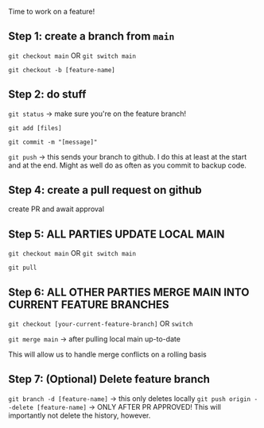 
Time to work on a feature! 

## Step 1: create a branch from `main`

`git checkout main` OR `git switch main`

`git checkout -b [feature-name]`

## Step 2: do stuff

`git status` -> make sure you're on the feature branch!

`git add [files]`

`git commit -m "[message]"`

`git push` -> this sends your branch to github. I do this at least at the start and at the end. Might as well do as often as you commit to backup code.

## Step 4: create a pull request on github

create PR and await approval

## Step 5: ALL PARTIES UPDATE LOCAL MAIN

`git checkout main` OR `git switch main`

`git pull`

## Step 6: ALL OTHER PARTIES MERGE MAIN INTO CURRENT FEATURE BRANCHES

`git checkout [your-current-feature-branch]` OR `switch`

`git merge main` -> after pulling local main up-to-date

This will allow us to handle merge conflicts on a rolling basis

## Step 7: (Optional) Delete feature branch

`git branch -d [feature-name]` -> this only deletes locally
`git push origin --delete [feature-name]` -> ONLY AFTER PR APPROVED! This will importantly not delete the history, however.


